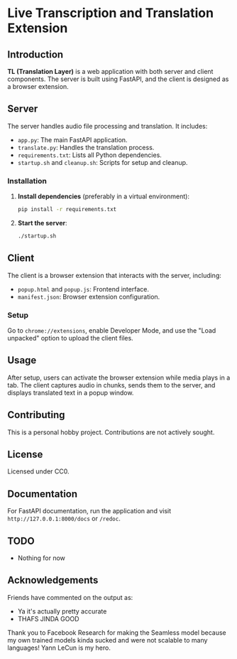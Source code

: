 
# Live Transcription and Translation Extension

## Introduction
**TL (Translation Layer)** is a web application with both server and client components. The server is built using FastAPI, and the client is designed as a browser extension.

## Server
The server handles audio file processing and translation. It includes:
- `app.py`: The main FastAPI application.
- `translate.py`: Handles the translation process.
- `requirements.txt`: Lists all Python dependencies.
- `startup.sh` and `cleanup.sh`: Scripts for setup and cleanup.

### Installation
1. **Install dependencies** (preferably in a virtual environment):
   ```sh
   pip install -r requirements.txt
   ```
2. **Start the server**:
   ```sh
   ./startup.sh
   ```

## Client
The client is a browser extension that interacts with the server, including:
- `popup.html` and `popup.js`: Frontend interface.
- `manifest.json`: Browser extension configuration.

### Setup
Go to `chrome://extensions`, enable Developer Mode, and use the "Load unpacked" option to upload the client files.

## Usage
After setup, users can activate the browser extension while media plays in a tab. The client captures audio in chunks, sends them to the server, and displays translated text in a popup window.

## Contributing
This is a personal hobby project. Contributions are not actively sought.

## License
Licensed under CC0.

## Documentation
For FastAPI documentation, run the application and visit `http://127.0.0.1:8000/docs` or `/redoc`.

## TODO
- Nothing for now 

## Acknowledgements
Friends have commented on the output as:
- Ya it's actually pretty accurate
- THAFS JINDA GOOD

Thank you to Facebook Research for making the Seamless model because my own trained models kinda sucked and were not scalable to many languages! Yann LeCun is my hero.
